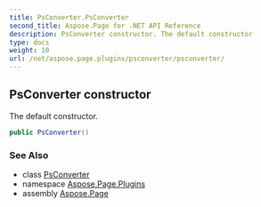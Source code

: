 ```yaml
---
title: PsConverter.PsConverter
second_title: Aspose.Page for .NET API Reference
description: PsConverter constructor. The default constructor
type: docs
weight: 10
url: /net/aspose.page.plugins/psconverter/psconverter/
---
```

## PsConverter constructor

The default constructor.

```csharp
public PsConverter()
```

### See Also

* class [PsConverter](../)
* namespace [Aspose.Page.Plugins](../../psconverter/)
* assembly [Aspose.Page](../../../)


